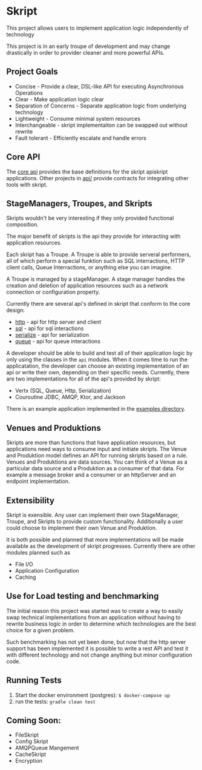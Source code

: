 # Skript

This project allows users to implement application logic independently of technology

This project is in an early troupe of development and may change drastically in
order to provider cleaner and more powerful APIs.

## Project Goals

* Concise - Provide a clear, DSL-like API for executing Asynchronous Operations
* Clear - Make application logic clear
* Separation of Concerns - Separate application logic from underlying technology
* Lightweight - Consume minimal system resources
* Interchangeable - skript implementaiton can be swapped out without rewrite
* Fault tolerant - Efficiently escalate and handle errors

## Core API

The [core api](api/core/README.md) provides the base definitions for 
the skript apiskript applications. Other projects in [api/](api/) 
provide contracts for integrating other tools with skript.

## StageManagers, Troupes, and Skripts

Skripts wouldn't be very interesting if they only provided functional composition.

The major benefit of skripts is the api they provide for interacting with application resources.

Each skript has a Troupe.  A Troupe is able to provide serveral performers, all of which
perform a special funktion such as SQL interractions, HTTP client calls, Queue Interractions,
or anything else you can imagine.

A Troupe is managed by a stageManager.  A stage manager handles the
creation and deletion of application resources such as a network
connection or configuration property.

Currently there are several api's defined in skript that conform to the 
core design:
* [http](api/http) -  api for http server and client
* [sql](api/sql) - api for sql interactions
* [serialize](api/serialize) - api for serialization
* [queue](api/queue) - api for queue interactions

A developer should be able to build and test all of their application 
logic by only using the classes in the `api` modules.  When it comes time
to run the applicatation, the developer can choose an existing implementation
of an api or write their own, depending on their specific needs.  Currently, 
there are two implementations for all of the api's provided by skript:

* Vertx (SQL, Queue, Http, Serialization)
* Couroutine JDBC, AMQP, Ktor, and Jackson

There is an example application implemented in the [examples directory](https://github.com/dgoetsch/skript/tree/master/examples/api).

## Venues and Produktions

Skripts are more than functions that have application resources, but applications need ways to
consume input and initiate skripts.  The Venue and Produktion model defines an API for
running skripts based on a rule.  Venues and Produktions are data sources.  You can think
of a Venue as a particular data source and a Produktion as a consumer of that data.  For
example a message broker and a consumer or an httpServer and an endpoint implementation.

## Extensibility

Skript is exensible.  Any user can implement their own StageManager, Troupe,
and Skripts to provide custom functionality. Additionally a user could choose to
implement their own Venue and Produktion.

It is both possible and planned that more implementations will be made available as the
development of skript progresses.  Currently there are other modules planned such as

* File I/O
* Application Configuration
* Caching

## Use for Load testing and benchmarking

The initial reason this project was started was to create a way to easily
swap technical implementations from an application without having to rewrite
business logic in order to determine which technologies are the best choice
for a given problem.

Such benchmarking has not yet been done, but now that the http server support
has been implemented it is possible to write a rest API and test it with different
technology and not change anything but minor configuration code.


## Running Tests

1. Start the docker environment (postgres): `$ docker-compose up`
2. run the tests: `gradle clean test`

## Coming Soon:
* FileSkript
* Config Skript
* AMQPQueue Mangement
* CacheSkript
* Encryption
